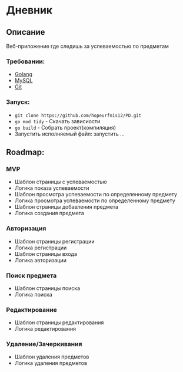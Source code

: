 # Дневник

## Описание
Веб-приложение где следишь за успеваемостью по предметам

### Требовании:
* [Golang](https://go.dev/doc/install)
* [MySQL](https://dev.mysql.com/downloads/mysql/)
* [Git](https://docs.github.com/en/desktop/installing-and-configuring-github-desktop/installing-and-authenticating-to-github-desktop/installing-github-desktop)

### Запуск:
* `git clone https://github.com/hopeurfnis12/PD.git`
* `go mod tidy` - Скачать зависиости
* `go build` - Собрать проект(компиляция)
* Запустить исполняемый файл: запустить ...

## Roadmap:
### MVP
* Шаблон страницы с успеваемостью
* Логика показа успеваемости
* Шаблон просмотра успеваемости по определенному предмету
* Логика просмотра успеваемости по определенному предмету
* Шаблон страницы добавления предмета
* Логика создания предмета

### Авторизация
* Шаблон страницы регистрации
* Логика регистрации
* Шаблон страницы входа
* Логика авторизации

### Поиск предмета
* Шаблон страницы поиска
* Логика поиска

### Редактирование
* Шаблон страницы редактирования
* Логика редактирования

### Удаление/Зачеркивания
* Шаблон удаления предметов
* Логика удаления предметов
